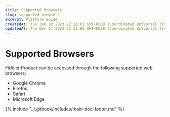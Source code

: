 ```yaml
---
title: Supported Browsers
slug: supported-browsers
excerpt: Platform Guide
createdAt: Tue Jan 10 2023 22:16:01 GMT+0000 (Coordinated Universal Time)
updatedAt: Thu Dec 07 2023 22:32:06 GMT+0000 (Coordinated Universal Time)
---
```


# Supported Browsers

Fiddler Product can be accessed through the following supported web browsers:

* Google Chrome
* Firefox
* Safari
* Microsoft Edge

{% include "../.gitbook/includes/main-doc-footer.md" %}

